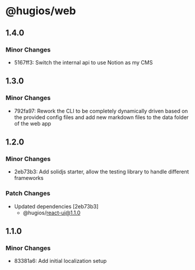 # @hugios/web

## 1.4.0

### Minor Changes

- 5167ff3: Switch the internal api to use Notion as my CMS

## 1.3.0

### Minor Changes

- 792fa97: Rework the CLI to be completely dynamically driven based on the provided config files and add new markdown files to the data folder of the web app

## 1.2.0

### Minor Changes

- 2eb73b3: Add solidjs starter, allow the testing library to handle different frameworks

### Patch Changes

- Updated dependencies [2eb73b3]
  - @hugios/react-ui@1.1.0

## 1.1.0

### Minor Changes

- 83381a6: Add initial localization setup
